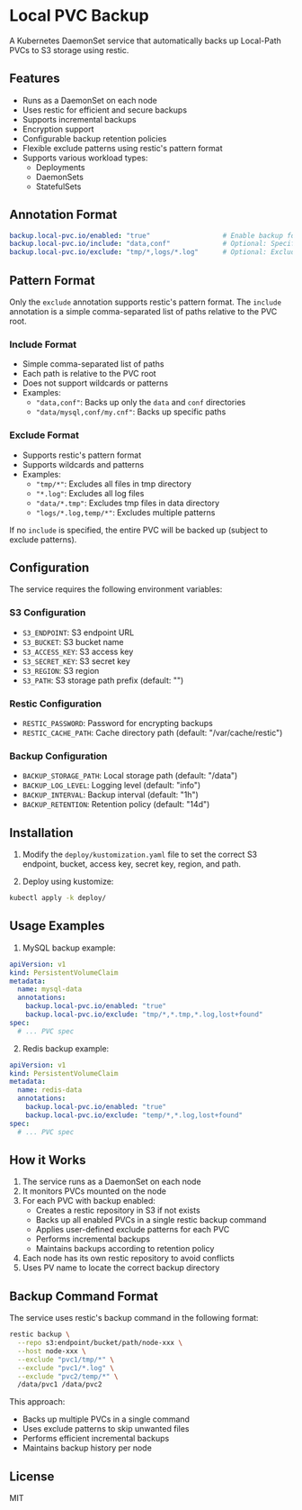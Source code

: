 # Local PVC Backup

A Kubernetes DaemonSet service that automatically backs up Local-Path PVCs to S3 storage using restic.

## Features

- Runs as a DaemonSet on each node
- Uses restic for efficient and secure backups
- Supports incremental backups
- Encryption support
- Configurable backup retention policies
- Flexible exclude patterns using restic's pattern format
- Supports various workload types:
  - Deployments
  - DaemonSets
  - StatefulSets

## Annotation Format

```yaml
backup.local-pvc.io/enabled: "true"                  # Enable backup for this PVC
backup.local-pvc.io/include: "data,conf"             # Optional: Specify directories/files to backup (comma-separated paths)
backup.local-pvc.io/exclude: "tmp/*,logs/*.log"      # Optional: Exclude patterns (supports restic's pattern format)
```

## Pattern Format

Only the `exclude` annotation supports restic's pattern format. The `include` annotation is a simple comma-separated list of paths relative to the PVC root.

### Include Format
- Simple comma-separated list of paths
- Each path is relative to the PVC root
- Does not support wildcards or patterns
- Examples:
  - `"data,conf"`: Backs up only the `data` and `conf` directories
  - `"data/mysql,conf/my.cnf"`: Backs up specific paths

### Exclude Format
- Supports restic's pattern format
- Supports wildcards and patterns
- Examples:
  - `"tmp/*"`: Excludes all files in tmp directory
  - `"*.log"`: Excludes all log files
  - `"data/*.tmp"`: Excludes tmp files in data directory
  - `"logs/*.log,temp/*"`: Excludes multiple patterns

If no `include` is specified, the entire PVC will be backed up (subject to exclude patterns).

## Configuration

The service requires the following environment variables:

### S3 Configuration
- `S3_ENDPOINT`: S3 endpoint URL
- `S3_BUCKET`: S3 bucket name
- `S3_ACCESS_KEY`: S3 access key
- `S3_SECRET_KEY`: S3 secret key
- `S3_REGION`: S3 region
- `S3_PATH`: S3 storage path prefix (default: "")

### Restic Configuration
- `RESTIC_PASSWORD`: Password for encrypting backups
- `RESTIC_CACHE_PATH`: Cache directory path (default: "/var/cache/restic")

### Backup Configuration
- `BACKUP_STORAGE_PATH`: Local storage path (default: "/data")
- `BACKUP_LOG_LEVEL`: Logging level (default: "info")
- `BACKUP_INTERVAL`: Backup interval (default: "1h")
- `BACKUP_RETENTION`: Retention policy (default: "14d")

## Installation

1. Modify the `deploy/kustomization.yaml` file to set the correct S3 endpoint, bucket, access key, secret key, region, and path.

2. Deploy using kustomize:
```bash
kubectl apply -k deploy/
```

## Usage Examples

1. MySQL backup example:
```yaml
apiVersion: v1
kind: PersistentVolumeClaim
metadata:
  name: mysql-data
  annotations:
    backup.local-pvc.io/enabled: "true"
    backup.local-pvc.io/exclude: "tmp/*,*.tmp,*.log,lost+found"
spec:
  # ... PVC spec
```

2. Redis backup example:
```yaml
apiVersion: v1
kind: PersistentVolumeClaim
metadata:
  name: redis-data
  annotations:
    backup.local-pvc.io/enabled: "true"
    backup.local-pvc.io/exclude: "temp/*,*.log,lost+found"
spec:
  # ... PVC spec
```

## How it Works

1. The service runs as a DaemonSet on each node
2. It monitors PVCs mounted on the node
3. For each PVC with backup enabled:
   - Creates a restic repository in S3 if not exists
   - Backs up all enabled PVCs in a single restic backup command
   - Applies user-defined exclude patterns for each PVC
   - Performs incremental backups
   - Maintains backups according to retention policy
4. Each node has its own restic repository to avoid conflicts
5. Uses PV name to locate the correct backup directory

## Backup Command Format

The service uses restic's backup command in the following format:
```bash
restic backup \
  --repo s3:endpoint/bucket/path/node-xxx \
  --host node-xxx \
  --exclude "pvc1/tmp/*" \
  --exclude "pvc1/*.log" \
  --exclude "pvc2/temp/*" \
  /data/pvc1 /data/pvc2
```

This approach:
- Backs up multiple PVCs in a single command
- Uses exclude patterns to skip unwanted files
- Performs efficient incremental backups
- Maintains backup history per node

## License

MIT
